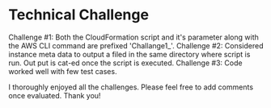 # Technical Challenge

Challenge #1: Both the CloudFormation script and it's parameter along with the AWS CLI command are prefixed 'Challange1_'.
Challenge #2: Considered instance meta data to output a filed in the same directory where script is run. Out put is cat-ed once the script is executed.
Challenge #3: Code worked well with few test cases.

I thoroughly enjoyed all the challenges. Please feel free to add comments once evaluated. Thank you!
